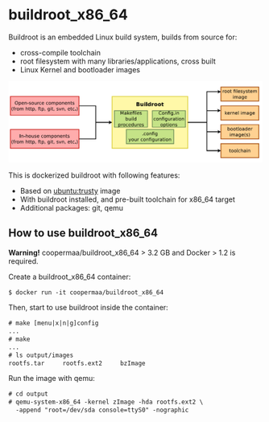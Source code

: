 # buildroot_x86_64

Buildroot is an embedded Linux build system, builds from source for:

  * cross-compile toolchain
  * root filesystem with many libraries/applications, cross built
  * Linux Kernel and bootloader images

![buildroot](../buildroot.png)

This is dockerized buildroot with following features:

  * Based on [ubuntu:trusty](https://registry.hub.docker.com/_/ubuntu/) image
  * With buildroot installed, and pre-built toolchain for x86_64 target
  * Additional packages: git, qemu

## How to use buildroot_x86_64

**Warning!** coopermaa/buildroot_x86_64 > 3.2 GB and Docker > 1.2 is required.

Create a buildroot_x86_64 container:

    $ docker run -it coopermaa/buildroot_x86_64

Then, start to use buildroot inside the container:

    # make [menu|x|n|g]config
    ...
    # make
    ...
    # ls output/images
    rootfs.tar     rootfs.ext2     bzImage

Run the image with qemu:

    # cd output
    # qemu-system-x86_64 -kernel zImage -hda rootfs.ext2 \
      -append "root=/dev/sda console=ttyS0" -nographic